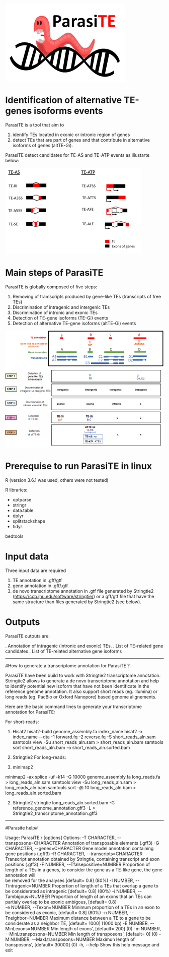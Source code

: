 ![](https://github.com/JBerthelier/ParasiTE/blob/master/logo.png)

# Identification of alternative TE-genes isoforms events

ParasiTE is a tool that aim to 
1) identify TEs located in exonic or intronic region of genes 
2) detect TEs that are part of genes and that contribute in alternative isoforms of genes (altTE-Gi).

ParasiTE detect candidates for TE-AS and TE-ATP events as illustarte below:

![](https://github.com/JBerthelier/ParasiTE/blob/master/ParasiTE_altTE-Gi_illustration.png)


# Main steps of ParasiTE

ParasiTE is globally composed of five steps:

1) Removing of tramscripts produced by gene-like TEs (transcripts of free TEs)
2) Discrimination of intragenic and intergenic TEs
3) Discrimination of intronic and exonic TEs
4) Detection of TE-gene isoforms (TE-Gi) events
5) Detection of alternative TE-gene isoforms (altTE-Gi) events


![](https://github.com/JBerthelier/ParasiTE/blob/master/ParasiTE_steps_illustration.png)

# Prerequise to run ParasiTE in linux

R (version 3.6.1 was used, others were not tested)

R libraries: 
- optparse
- stringr 
- data.table 
- dplyr 
- splitstackshape 
- tidyr

bedtools

# Input data

Three input data are required

1) TE annotation in .gff/gtf 
2) gene annotation in .gff/.gtf
3) de novo transcriptome annotation in .gtf file generated by Stringtie2 (https://ccb.jhu.edu/software/stringtie/)
or a gff/gtf file that have the same structure than files generated by Stringtie2 (see below).

# Outputs

ParasiTE outputs are:

. Annotation of intragenic (intronic and exonic) TEs.
. List of TE-related gene candidates
. List of TE-related alternative gene isoforms


_____________________________________

#How to generate a transcriptome annotation for ParasiTE ?

ParasiTE have been build to work with Stringtie2 transcriptome annotation. 
Stringtie2 allows to generate a de novo transcriptome annotation and help to identify potential new isoform that have not been identificate in the reference genome annotation.
It also support short reads (eg. Illumina) or long reads (eg. PacBio or Oxford Nanopore) based genome alignements. 

Here are the basic command lines to generate your transcriptome annotation for ParasiTE:

For short-reads:

1) Hisat2
hisat2-build genome_assembly.fa index_name
hisat2 -x index_name --dta -1 forward.fq -2 reverse.fq -S short_reads_aln.sam
samtools view -Su short_reads_aln.sam > short_reads_aln.bam 
samtools sort short_reads_aln.bam -o short_reads_aln.sorted.bam

2) Stringtie2
For long-reads:

1) minimap2

minimap2 -ax splice -uf -k14 -G 10000 genome_assembly.fa long_reads.fa > long_reads_aln.sam
samtools view -Su long_reads_aln.sam > long_reads_aln.bam
samtools sort -@ 10 long_reads_aln.bam > long_reads_aln.sorted.bam

2) Stringtie2
stringtie long_reads_aln.sorted.bam -G reference_genome_annotation.gff3 -L > Stringtie2_transcriptome_annotation.gff3

____________________________________________

#Parasite help#

Usage: ParasiTE.r [options]
Options:
        -T CHARACTER, --transposons=CHARACTER
                Annotation of transposable elements (.gff3)
        -G CHARACTER, --genes=CHARACTER
                Gene model annotation containing gene positions (.gff3)
        -R CHARACTER, --transcripts=CHARACTER
                Transcript annotation obtained by Stringtie, containing transcript and exon positions (.gff3)
        -F NUMBER, --Tfalsepositive=NUMBER
                Proportion of length of a TEs in a genes, to consider the gene as a TE-like gene, the gene annotation  will              
                be removed for the analyses [default= 0.8] (80%)
        -I NUMBER, --Tintragenic=NUMBER
                Proportion of length of a TEs that overlap a gene to be considerated as intragenic [default= 0.8] (80%)
        -i NUMBER, --Tambigous=NUMBER
                Proportion of length of an exons that an TEs can partialy overlap to be exonic ambigous, [default= 0.8]          
        -e NUMBER, --Texon=NUMBER
                Minimum proportion of a TEs in an exon to be considered as exonic, [default= 0.8] (80%)
        -n NUMBER, --Tneighbor=NUMBER
                Maximum distance between a TE to a gene to be considerate as a neighbor TE, [default= 1000] (1000 bp)
        -E NUMBER, --MinLexons=NUMBER
                Min length of exons',  [default= 200] (0)
        -m NUMBER, --MinLtransposons=NUMBER
                Min length of transposons',  [default= 0] (0)
        -M NUMBER, --MaxLtransposons=NUMBER
                Maximun length of transposons',  [default= 30000] (0)
        -h, --help                 Show this help message and exit




